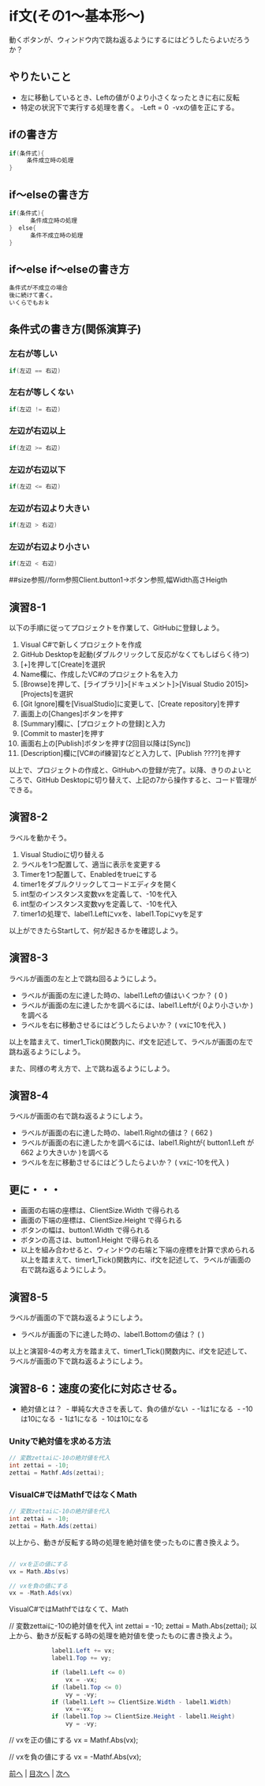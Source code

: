 # if文(その1～基本形～)
動くボタンが、ウィンドウ内で跳ね返るようにするにはどうしたらよいだろうか？

## やりたいこと
- 左に移動しているとき、Leftの値が０より小さくなったときに右に反転
- 特定の状況下で実行する処理を書く。
  -Left = 0
  -vxの値を正にする。

## ifの書き方
```cs
if(条件式){
　　　条件成立時の処理
}
```

## if～elseの書き方
```cs
if(条件式){
      条件成立時の処理
}　else{
      条件不成立時の処理
}
```

## if～else if～elseの書き方
```cs
条件式が不成立の場合
後に続けて書く。
いくらでもおｋ
```

## 条件式の書き方(関係演算子)
### 左右が等しい

```cs
if(左辺 == 右辺)
```

### 左右が等しくない

```cs
if(左辺 != 右辺)
```

### 左辺が右辺以上

```cs
if(左辺 >= 右辺)
```

### 左辺が右辺以下

```cs
if(左辺 <= 右辺)
```

### 左辺が右辺より大きい

```cs
if(左辺 > 右辺)
```

### 左辺が右辺より小さい

```cs
if(左辺 < 右辺)
```
##size参照//form参照Client.button1→ボタン参照,幅Width高さHeigth

## 演習8-1
以下の手順に従ってプロジェクトを作業して、GitHubに登録しよう。

1.	Visual C#で新しくプロジェクトを作成
2.	GitHub Desktopを起動(ダブルクリックして反応がなくてもしばらく待つ)
3.	[+]を押して[Create]を選択
4.	Name欄に、作成したVC#のプロジェクト名を入力
5.	[Browse]を押して、[ライブラリ]>[ドキュメント]>[Visual Studio 2015]>[Projects]を選択
6.	 [Git Ignore]欄を[VisualStudio]に変更して、[Create repository]を押す
7.	画面上の[Changes]ボタンを押す
8.	[Summary]欄に、[プロジェクトの登録]と入力
9.	[Commit to master]を押す
10.	画面右上の[Publish]ボタンを押す(2回目以降は[Sync])
11.	[Description]欄に[VC#のif練習]などと入力して、[Publish ????]を押す

以上で、プロジェクトの作成と、GitHubへの登録が完了。以降、きりのよいところで、GitHub Desktopに切り替えて、上記の7から操作すると、コード管理ができる。

## 演習8-2
ラベルを動かそう。

1.	Visual Studioに切り替える
2.	ラベルを1つ配置して、適当に表示を変更する
3.	Timerを1つ配置して、Enabledをtrueにする
4.	timer1をダブルクリックしてコードエディタを開く
5.	int型のインスタンス変数vxを定義して、-10を代入
6.	int型のインスタンス変数vyを定義して、-10を代入
7.	timer1の処理で、label1.Leftにvxを、label1.Topにvyを足す

以上ができたらStartして、何が起きるかを確認しよう。

## 演習8-3
ラベルが画面の左と上で跳ね回るようにしよう。

- ラベルが画面の左に達した時の、label1.Leftの値はいくつか？ ( 0 )
- ラベルが画面の左に達したかを調べるには、label1.Leftが( 0より小さいか )を調べる
- ラベルを右に移動させるにはどうしたらよいか？ ( vxに10を代入 )

以上を踏まえて、timer1_Tick()関数内に、if文を記述して、ラベルが画面の左で跳ね返るようにしよう。

また、同様の考え方で、上で跳ね返るようにしよう。

## 演習8-4
ラベルが画面の右で跳ね返るようにしよう。
- ラベルが画面の右に達した時の、label1.Rightの値は？    ( 662 )
- ラベルが画面の右に達したかを調べるには、label1.Rightが( button1.Left が 662 より大きいか )を調べる
- ラベルを左に移動させるにはどうしたらよいか？ ( vxに-10を代入 )

## 更に・・・
- 画面の右端の座標は、ClientSize.Width で得られる
- 画面の下端の座標は、ClientSize.Height で得られる
- ボタンの幅は、button1.Width で得られる
- ボタンの高さは、button1.Height で得られる
- 以上を組み合わせると、ウィンドウの右端と下端の座標を計算で求められる
以上を踏まえて、timer1_Tick()関数内に、if文を記述して、ラベルが画面の右で跳ね返るようにしよう。

## 演習8-5
ラベルが画面の下で跳ね返るようにしよう。

- ラベルが画面の下に達した時の、label1.Bottomの値は？   ( )

以上と演習8-4の考え方を踏まえて、timer1_Tick()関数内に、if文を記述して、ラベルが画面の下で跳ね返るようにしよう。

## 演習8-6：速度の変化に対応させる。
- 絶対値とは？
  - 単純な大きさを表して、負の値がない
  - -1は1になる
  - -10は10になる
  - 1は1になる
  - 10は10になる

### Unityで絶対値を求める方法

```cs
// 変数zettaiに-10の絶対値を代入
int zettai = -10;
zettai = Mathf.Ads(zettai);
```

### VisualC#ではMathfではなくMath
```cs
// 変数zettaiに-10の絶対値を代入
int zettai = -10;
zettai = Math.Ads(zettai)
```

以上から、動きが反転する時の処理を絶対値を使ったものに書き換えよう。

```cs

// vxを正の値にする
vx = Math.Abs(vs)

// vxを負の値にする
vx = -Math.Ads(vx)
```
VisualC#ではMathfではなくて、Math

// 変数zettaiに-10の絶対値を代入
int zettai = -10;
zettai = Math.Abs(zettai);
以上から、動きが反転する時の処理を絶対値を使ったものに書き換えよう。
```cs
            label1.Left += vx;
            label1.Top += vy;

            if (label1.Left <= 0)
                vx = -vx;
            if (label1.Top <= 0)
                vy = -vy;
            if (label1.Left >= ClientSize.Width - label1.Width)
                vx =-vx;
            if (label1.Top >= ClientSize.Height - label1.Height)
                vy = -vy;
```
// vxを正の値にする
vx = Mathf.Abs(vx);

// vxを負の値にする
vx = -Mathf.Abs(vx);

[前へ](07.md) | [目次へ](README.md#%E7%9B%AE%E6%AC%A1) | [次へ](09.md)

